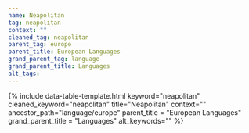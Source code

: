 ```yaml
---
name: Neapolitan
tag: neapolitan
context: ""
cleaned_tag: neapolitan
parent_tag: europe
parent_title: European Languages
grand_parent_tag: language
grand_parent_title: Languages
alt_tags: 
---
```


{% include data-table-template.html 
  keyword="neapolitan" 
  cleaned_keyword="neapolitan" 
  title="Neapolitan"
  context=""
  ancestor_path="language/europe" 
  parent_title = "European Languages"
  grand_parent_title = "Languages"
  alt_keywords=""
%}

